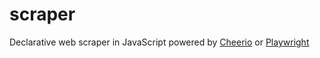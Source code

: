 # scraper

Declarative web scraper in JavaScript powered by [Cheerio](https://cheerio.js.org/) or [Playwright](https://playwright.dev/)
